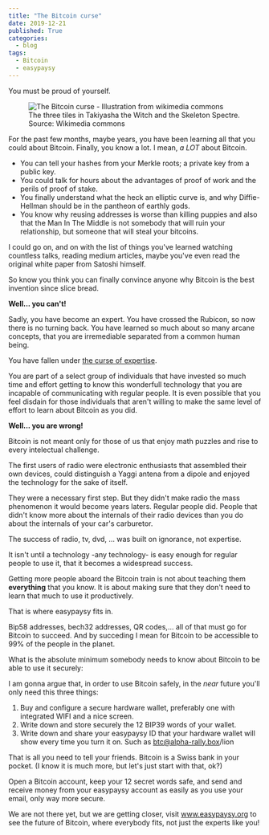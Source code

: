 ```yaml
---
title: "The Bitcoin curse"
date: 2019-12-21
published: True
categories:
  - blog
tags:
  - Bitcoin
  - easypaysy
---
```

You must be proud of yourself.

<figure>
  <img src="{{site.url}}/assets/images/post-003-the-bitcoin-curse-takiyasha_the_titch_and_the_skeleton_spectre.jpg" alt="The Bitcoin curse - Illustration from wikimedia commons"/>
  <figcaption>The three tiles in Takiyasha the Witch and the Skeleton Spectre. Source: Wikimedia commons</figcaption>
</figure>

For the past few months, maybe years, you have been learning all that you could about Bitcoin.
Finally, you know a lot. I mean, *a LOT* about Bitcoin.

- You can tell your hashes from your Merkle roots; a private key from a public key.
- You could talk for hours about the advantages of proof of work and the perils of proof of stake.
- You finally understand what the heck an elliptic curve is, and why Diffie-Hellman should be in the pantheon of earthly gods.
- You know why reusing addresses is worse than killing puppies and also that the Man In The Middle is not somebody that will ruin your relationship, but someone that will steal your bitcoins.

I could go on, and on with the list of things you've learned watching countless talks, reading medium articles, maybe you've even read the original white paper from Satoshi himself.

So know you think you can finally convince anyone why Bitcoin is the best invention since slice bread.

**Well... you can't!**

Sadly, you have become an expert. You have crossed the Rubicon, so now there is no turning back.
You have learned so much about so many arcane concepts, that you are irremediable separated from a common human being.

You have fallen under [the curse of expertise](https://en.wikipedia.org/wiki/The_curse_of_expertise).

You are part of a select group of individuals that have invested so much time and effort getting to know this wonderfull technology that you are incapable of communicating with regular people.
It is even possible that you feel disdain for those individuals that aren't willing to make the same level of effort to learn about Bitcoin as you did.

**Well... you are wrong!**

Bitcoin is not meant only for those of us that enjoy math puzzles and rise to every intelectual challenge.

The first users of radio were electronic enthusiasts that assembled their own devices, could distinguish a Yaggi antena from a dipole and enjoyed the technology for the sake of itself.

They were a necessary first step. But they didn't make radio the mass phenomenon it would become years laters.
Regular people did. People that didn't know more about the internals of their radio devices than you do about the internals of your car's carburetor.

The success of radio, tv, dvd, ... was built on ignorance, not expertise.

It isn't until a technology -any technology- is easy enough for regular people to use it, that it becomes a widespread success.

Getting more people aboard the Bitcoin train is not about teaching them **everything** that you know. 
It is about making sure that they don't need to learn that much to use it productively.

That is where easypaysy fits in. 

Bip58 addresses, bech32 addresses, QR codes,... all of that must go for Bitcoin to succeed. And by succeding I mean for Bitcoin to be accessible to 99% of the people in the planet.

What is the absolute minimum somebody needs to know about Bitcoin to be able to use it securely:

I am gonna argue that, in order to use Bitcoin safely, in the *near* future you'll only need this three things:

1. Buy and configure a secure hardware wallet, preferably one with integrated WIFI and a nice screen.
2. Write down and store securely the 12 BIP39 words of your wallet.
3. Write down and share your easypaysy ID that your hardware wallet will show every time you turn it on. Such as btc@alpha-rally.box/lion

That is all you need to tell your friends. Bitcoin is a Swiss bank in your pocket. (I know it is much more, but let's just start with that, ok?)

Open a Bitcoin account, keep your 12 secret words safe, and send and receive money from your easypaysy account as easily as you use your email, only way more secure.

We are not there yet, but we are getting closer, visit www.easypaysy.org to see the future of Bitcoin, where everybody fits, not just the experts like you!
